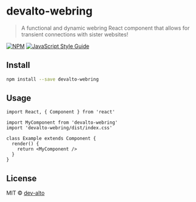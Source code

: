 # devalto-webring

> A functional and dynamic webring React component that allows for transient connections with sister websites!

[![NPM](https://img.shields.io/npm/v/devalto-webring.svg)](https://www.npmjs.com/package/devalto-webring) [![JavaScript Style Guide](https://img.shields.io/badge/code_style-standard-brightgreen.svg)](https://standardjs.com)

## Install

```bash
npm install --save devalto-webring
```

## Usage

```tsx
import React, { Component } from 'react'

import MyComponent from 'devalto-webring'
import 'devalto-webring/dist/index.css'

class Example extends Component {
  render() {
    return <MyComponent />
  }
}
```

## License

MIT © [dev-alto](https://github.com/dev-alto)
